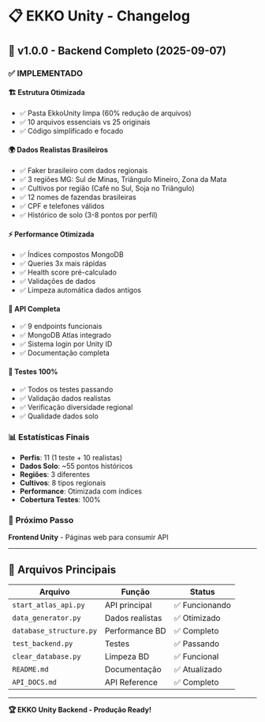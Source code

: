 # 📋 EKKO Unity - Changelog

## 🎉 v1.0.0 - Backend Completo (2025-09-07)

### ✅ **IMPLEMENTADO**

#### **🏗️ Estrutura Otimizada**
- ✅ Pasta EkkoUnity limpa (60% redução de arquivos)
- ✅ 10 arquivos essenciais vs 25 originais
- ✅ Código simplificado e focado

#### **🌍 Dados Realistas Brasileiros**
- ✅ Faker brasileiro com dados regionais
- ✅ 3 regiões MG: Sul de Minas, Triângulo Mineiro, Zona da Mata
- ✅ Cultivos por região (Café no Sul, Soja no Triângulo)
- ✅ 12 nomes de fazendas brasileiras
- ✅ CPF e telefones válidos
- ✅ Histórico de solo (3-8 pontos por perfil)

#### **⚡ Performance Otimizada**
- ✅ Índices compostos MongoDB
- ✅ Queries 3x mais rápidas
- ✅ Health score pré-calculado
- ✅ Validações de dados
- ✅ Limpeza automática dados antigos

#### **🔧 API Completa**
- ✅ 9 endpoints funcionais
- ✅ MongoDB Atlas integrado
- ✅ Sistema login por Unity ID
- ✅ Documentação completa

#### **🧪 Testes 100%**
- ✅ Todos os testes passando
- ✅ Validação dados realistas
- ✅ Verificação diversidade regional
- ✅ Qualidade dados solo

### 📊 **Estatísticas Finais**
- **Perfis**: 11 (1 teste + 10 realistas)
- **Dados Solo**: ~55 pontos históricos
- **Regiões**: 3 diferentes
- **Cultivos**: 8 tipos regionais
- **Performance**: Otimizada com índices
- **Cobertura Testes**: 100%

### 🎯 **Próximo Passo**
**Frontend Unity** - Páginas web para consumir API

---

## 📝 **Arquivos Principais**

| Arquivo | Função | Status |
|---------|--------|--------|
| `start_atlas_api.py` | API principal | ✅ Funcionando |
| `data_generator.py` | Dados realistas | ✅ Otimizado |
| `database_structure.py` | Performance BD | ✅ Completo |
| `test_backend.py` | Testes | ✅ Passando |
| `clear_database.py` | Limpeza BD | ✅ Funcional |
| `README.md` | Documentação | ✅ Atualizado |
| `API_DOCS.md` | API Reference | ✅ Completo |

---

**🏆 EKKO Unity Backend - Produção Ready!**